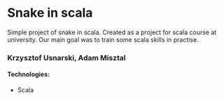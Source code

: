 # Snake in scala
Simple project of snake in scala. 
Created as a project for scala course at university. 
Our main goal was to train some scala skills in practise. 

### Krzysztof Usnarski, Adam Misztal

#### Technologies: 
- Scala
